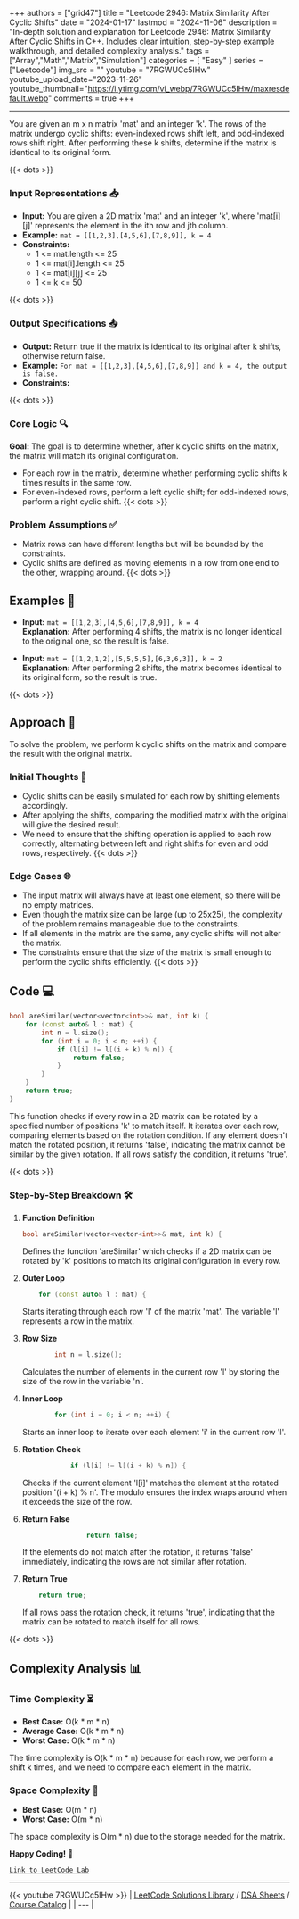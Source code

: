 
+++
authors = ["grid47"]
title = "Leetcode 2946: Matrix Similarity After Cyclic Shifts"
date = "2024-01-17"
lastmod = "2024-11-06"
description = "In-depth solution and explanation for Leetcode 2946: Matrix Similarity After Cyclic Shifts in C++. Includes clear intuition, step-by-step example walkthrough, and detailed complexity analysis."
tags = ["Array","Math","Matrix","Simulation"]
categories = [
    "Easy"
]
series = ["Leetcode"]
img_src = ""
youtube = "7RGWUCc5IHw"
youtube_upload_date="2023-11-26"
youtube_thumbnail="https://i.ytimg.com/vi_webp/7RGWUCc5IHw/maxresdefault.webp"
comments = true
+++



---
You are given an m x n matrix 'mat' and an integer 'k'. The rows of the matrix undergo cyclic shifts: even-indexed rows shift left, and odd-indexed rows shift right. After performing these k shifts, determine if the matrix is identical to its original form.
<!--more-->
{{< dots >}}
### Input Representations 📥
- **Input:** You are given a 2D matrix 'mat' and an integer 'k', where 'mat[i][j]' represents the element in the ith row and jth column.
- **Example:** `mat = [[1,2,3],[4,5,6],[7,8,9]], k = 4`
- **Constraints:**
	- 1 <= mat.length <= 25
	- 1 <= mat[i].length <= 25
	- 1 <= mat[i][j] <= 25
	- 1 <= k <= 50

{{< dots >}}
### Output Specifications 📤
- **Output:** Return true if the matrix is identical to its original after k shifts, otherwise return false.
- **Example:** `For mat = [[1,2,3],[4,5,6],[7,8,9]] and k = 4, the output is false.`
- **Constraints:**

{{< dots >}}
### Core Logic 🔍
**Goal:** The goal is to determine whether, after k cyclic shifts on the matrix, the matrix will match its original configuration.

- For each row in the matrix, determine whether performing cyclic shifts k times results in the same row.
- For even-indexed rows, perform a left cyclic shift; for odd-indexed rows, perform a right cyclic shift.
{{< dots >}}
### Problem Assumptions ✅
- Matrix rows can have different lengths but will be bounded by the constraints.
- Cyclic shifts are defined as moving elements in a row from one end to the other, wrapping around.
{{< dots >}}
## Examples 🧩
- **Input:** `mat = [[1,2,3],[4,5,6],[7,8,9]], k = 4`  \
  **Explanation:** After performing 4 shifts, the matrix is no longer identical to the original one, so the result is false.

- **Input:** `mat = [[1,2,1,2],[5,5,5,5],[6,3,6,3]], k = 2`  \
  **Explanation:** After performing 2 shifts, the matrix becomes identical to its original form, so the result is true.

{{< dots >}}
## Approach 🚀
To solve the problem, we perform k cyclic shifts on the matrix and compare the result with the original matrix.

### Initial Thoughts 💭
- Cyclic shifts can be easily simulated for each row by shifting elements accordingly.
- After applying the shifts, comparing the modified matrix with the original will give the desired result.
- We need to ensure that the shifting operation is applied to each row correctly, alternating between left and right shifts for even and odd rows, respectively.
{{< dots >}}
### Edge Cases 🌐
- The input matrix will always have at least one element, so there will be no empty matrices.
- Even though the matrix size can be large (up to 25x25), the complexity of the problem remains manageable due to the constraints.
- If all elements in the matrix are the same, any cyclic shifts will not alter the matrix.
- The constraints ensure that the size of the matrix is small enough to perform the cyclic shifts efficiently.
{{< dots >}}
## Code 💻
```cpp
bool areSimilar(vector<vector<int>>& mat, int k) {
    for (const auto& l : mat) {
        int n = l.size();
        for (int i = 0; i < n; ++i) {
            if (l[i] != l[(i + k) % n]) {
                return false;
            }
        }
    }
    return true;
}
```

This function checks if every row in a 2D matrix can be rotated by a specified number of positions 'k' to match itself. It iterates over each row, comparing elements based on the rotation condition. If any element doesn't match the rotated position, it returns 'false', indicating the matrix cannot be similar by the given rotation. If all rows satisfy the condition, it returns 'true'.

{{< dots >}}
### Step-by-Step Breakdown 🛠️
1. **Function Definition**
	```cpp
	bool areSimilar(vector<vector<int>>& mat, int k) {
	```
	Defines the function 'areSimilar' which checks if a 2D matrix can be rotated by 'k' positions to match its original configuration in every row.

2. **Outer Loop**
	```cpp
	    for (const auto& l : mat) {
	```
	Starts iterating through each row 'l' of the matrix 'mat'. The variable 'l' represents a row in the matrix.

3. **Row Size**
	```cpp
	        int n = l.size();
	```
	Calculates the number of elements in the current row 'l' by storing the size of the row in the variable 'n'.

4. **Inner Loop**
	```cpp
	        for (int i = 0; i < n; ++i) {
	```
	Starts an inner loop to iterate over each element 'i' in the current row 'l'.

5. **Rotation Check**
	```cpp
	            if (l[i] != l[(i + k) % n]) {
	```
	Checks if the current element 'l[i]' matches the element at the rotated position '(i + k) % n'. The modulo ensures the index wraps around when it exceeds the size of the row.

6. **Return False**
	```cpp
	                return false;
	```
	If the elements do not match after the rotation, it returns 'false' immediately, indicating the rows are not similar after rotation.

7. **Return True**
	```cpp
	    return true;
	```
	If all rows pass the rotation check, it returns 'true', indicating that the matrix can be rotated to match itself for all rows.

{{< dots >}}
## Complexity Analysis 📊
### Time Complexity ⏳
- **Best Case:** O(k * m * n)
- **Average Case:** O(k * m * n)
- **Worst Case:** O(k * m * n)

The time complexity is O(k * m * n) because for each row, we perform a shift k times, and we need to compare each element in the matrix.

### Space Complexity 💾
- **Best Case:** O(m * n)
- **Worst Case:** O(m * n)

The space complexity is O(m * n) due to the storage needed for the matrix.

**Happy Coding! 🎉**


[`Link to LeetCode Lab`](https://leetcode.com/problems/matrix-similarity-after-cyclic-shifts/description/)

---
{{< youtube 7RGWUCc5IHw >}}
| [LeetCode Solutions Library](https://grid47.xyz/leetcode/) / [DSA Sheets](https://grid47.xyz/sheets/) / [Course Catalog](https://grid47.xyz/courses/) |
| --- |
